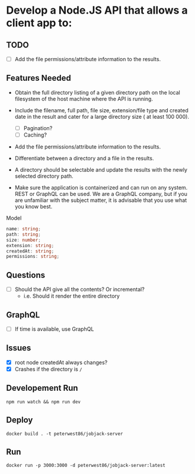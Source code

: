 # Develop a Node.JS API that allows a client app to:

## TODO

- [ ] Add the file permissions/attribute information to the results.

## Features Needed

- Obtain the full directory listing of a given directory path on the local filesystem of the host machine where the API is running.
- Include the filename, full path, file size, extension/file type and created date in the result and cater for a large directory size ( at least 100 000).

  - [ ] Pagination?
  - [ ] Caching?

- Add the file permissions/attribute information to the results.

- Differentiate between a directory and a file in the results.

- A directory should be selectable and update the results with the newly selected directory path.

- Make sure the application is containerized and can run on any system. REST or GraphQL can be used. We are a GraphQL company, but if you are unfamiliar with the subject matter, it is advisable that you use what you know best.

Model

```ts
name: string;
path: string;
size: number;
extension: string;
createdAt: string;
permissions: string;
```

## Questions

- [ ] Should the API give all the contents? Or incremental?
  - i.e. Should it render the entire directory

## GraphQL

- [ ] If time is available, use GraphQL

## Issues

- [x] root node createdAt always changes?
- [x] Crashes if the directory is `/`

## Developement Run

```
npm run watch && npm run dev
```

## Deploy

```
docker build . -t peterwest86/jobjack-server
```

## Run

```
docker run -p 3000:3000 -d peterwest86/jobjack-server:latest
```
